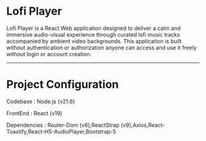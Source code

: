 # Lofi Player

Lofi Player is a React Web application designed to deliver a calm and immersive audio-visual experience through curated lofi music tracks accompanied by ambient video backgrounds. This application is built without authentication or authorization anyone can access and use it freely without login or account creation.

________________________________________________

# Project Configuration
Codebase     : Node.js (v21.6)

FrontEnd     : React (v19)

Dependencies : Router-Dom (v6),ReactStrap (v9),Axios,React-Toastify,React-H5-AudioPlayer,Bootstrap-5
